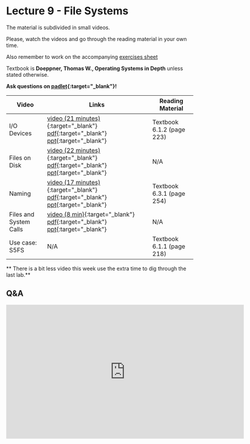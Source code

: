 # Lecture 9 - File Systems

The material is subdivided in small videos.

Please, watch the videos and go through the reading material in your own time.

Also remember to work on the accompanying [exercises sheet](../exercises/EXERCISES9.html)

Textbook is **Doeppner, Thomas W., Operating Systems in Depth** unless stated otherwise.

**Ask questions on [padlet](https://uob.padlet.org/sanjayrawat/nndaw2bef7vf8jgr){:target="_blank"}!**

| Video                   | Links                     |        Reading Material                                                                                                                                                                                      |
|-------------------------|---------------------------|----------------------------------------------------------------------------------------------------------------------------------------------------------------------------------------------|
| I/O Devices | [video (21 minutes)](https://web.microsoftstream.com/video/dce9428c-ac82-43a5-a986-a882a0797301){:target="_blank"}  [pdf](../slides/W9/notes1.pdf){:target="_blank"}  [ppt](../slides/W9/fs1.odp){:target="_blank"}  | Textbook 6.1.2 (page 223) |
| Files on Disk | [video (22 minutes)](https://web.microsoftstream.com/video/44de2f37-bf32-43ea-a042-cd76bca3d0ea){:target="_blank"}  [pdf](../slides/W9/notes2.pdf){:target="_blank"}  [ppt](../slides/W9/fs2.odp){:target="_blank"}  | N/A |
| Naming | [video (17 minutes)](https://web.microsoftstream.com/video/91a8d9bc-fc5e-410d-9a8f-3f236ff2a5ea){:target="_blank"}  [pdf](../slides/W9/notes3.pdf){:target="_blank"}  [ppt](../slides/W9/fs3.odp){:target="_blank"}  | Textbook 6.3.1 (page 254) |
| Files and System Calls | [video (8 min)](https://web.microsoftstream.com/video/4dd69f84-d864-4c1a-a72c-9515b7ec2678){:target="_blank"}  [pdf](../slides/W9/notes4.pdf){:target="_blank"}  [ppt](../slides/W9/fs4.odp){:target="_blank"}  | N/A|
| Use case: S5FS | N/A  | Textbook 6.1.1 (page 218) |

** There is a bit less video this week use the extra time to dig through the last lab.**

## Q&A

<iframe width="640" height="360" src="https://web.microsoftstream.com/embed/video/f7f24034-674c-4cdf-893e-99b5b714fc90?autoplay=false&amp;showinfo=true" allowfullscreen style="border:none;"></iframe>
